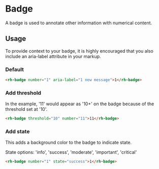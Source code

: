 # Badge

A badge is used to annotate other information with numerical content.

## Usage

To provide context to your badge, it is highly encouraged that you also include an aria-label attribute in your markup.

### Default

```html
<rh-badge number="1" aria-label="1 new message">1</rh-badge>
```

### Add threshold

In the example, '11' would appear as '10+' on the badge because of the threshold set at '10'.

```html
<rh-badge threshold="10" number="11">11</rh-badge>
```

### Add state

This adds a background color to the badge to indicate state.

State options: 'info', 'success', 'moderate', 'important', 'critical'

```html
<rh-badge number="1" state="success">1</rh-badge>
```
